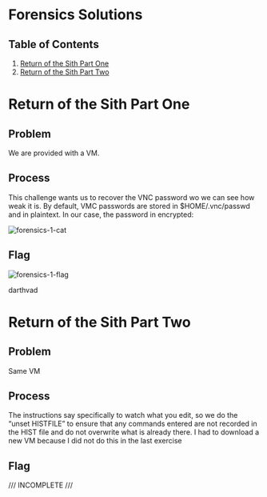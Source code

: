 # Forensics Solutions
## Table of Contents
1. [Return of the Sith Part One](#return-of-th-sith-part-one)
2. [Return of the Sith Part Two](#return-of-the-sith-part-two)

# Return of the Sith Part One
## Problem
We are provided with a VM.

## Process
This challenge wants us to recover the VNC password wo we can see how weak it is.  By default, VMC passwords are stored in $HOME/.vnc/passwd and in plaintext.  In our case, the password in encrypted:

![forensics-1-cat](https://github.com/ryokubaka/CTF-Write-Ups/blob/master/NeverLAN-CTF-2019/Forensics/Images/forensics-1-cat.jpg?raw=true)

## Flag

![forensics-1-flag](https://github.com/ryokubaka/CTF-Write-Ups/blob/master/NeverLAN-CTF-2019/Forensics/Images/forensics-1-flag.jpg?raw=true)

darthvad

# Return of the Sith Part Two
## Problem
Same VM

## Process
The instructions say specifically to watch what you edit, so we do the “unset HISTFILE” to ensure that any commands entered are not recorded in the HIST file and do not overwrite what is already there.  I had to download a new VM because I did not do this in the last exercise

## Flag

/// INCOMPLETE ///
